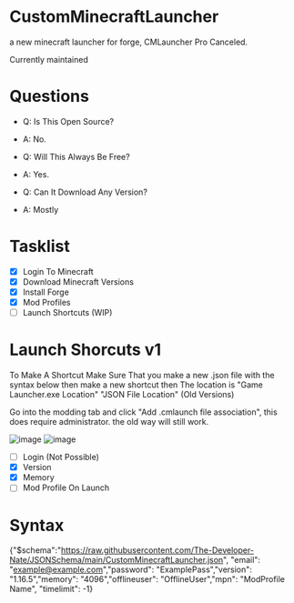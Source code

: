 # CustomMinecraftLauncher

a new minecraft launcher for forge, CMLauncher Pro Canceled.

Currently maintained

# Questions

 - Q: Is This Open Source?
 - A: No.

 - Q: Will This Always Be Free?
 - A: Yes.

 - Q: Can It Download Any Version?
 - A: Mostly

# Tasklist

- [x] Login To Minecraft
- [x] Download Minecraft Versions
- [x] Install Forge
- [x] Mod Profiles
- [ ] Launch Shortcuts (WIP)

# Launch Shorcuts v1

To Make A Shortcut Make Sure That you make a new .json file with the syntax below then make a new shortcut then The location is "Game Launcher.exe Location" "JSON File Location" (Old Versions)

Go into the modding tab and click "Add .cmlaunch file association", this does require administrator. the old way will still work.


![image](https://user-images.githubusercontent.com/67196220/116825912-66cebe00-ab5f-11eb-8b1c-7fc96584f1b5.png)
![image](https://user-images.githubusercontent.com/67196220/116825997-de9ce880-ab5f-11eb-9e70-d47625dda087.png)


 - [ ] Login (Not Possible)
 - [x] Version
 - [x] Memory
 - [ ] Mod Profile On Launch

# Syntax 
{"$schema":"https://raw.githubusercontent.com/The-Developer-Nate/JSONSchema/main/CustomMinecraftLauncher.json", "email": "example@example.com","password": "ExamplePass","version": "1.16.5","memory": "4096","offlineuser": "OfflineUser","mpn": "ModProfile Name", "timelimit": -1}
